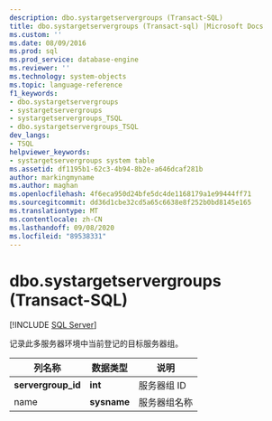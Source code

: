 ```yaml
---
description: dbo.systargetservergroups (Transact-SQL)
title: dbo.systargetservergroups (Transact-sql) |Microsoft Docs
ms.custom: ''
ms.date: 08/09/2016
ms.prod: sql
ms.prod_service: database-engine
ms.reviewer: ''
ms.technology: system-objects
ms.topic: language-reference
f1_keywords:
- dbo.systargetservergroups
- systargetservergroups
- systargetservergroups_TSQL
- dbo.systargetservergroups_TSQL
dev_langs:
- TSQL
helpviewer_keywords:
- systargetservergroups system table
ms.assetid: df1195b1-62c3-4b94-8b2e-a646dcaf281b
author: markingmyname
ms.author: maghan
ms.openlocfilehash: 4f6eca950d24bfe5dc4de1168179a1e99444ff71
ms.sourcegitcommit: dd36d1cbe32cd5a65c6638e8f252b0bd8145e165
ms.translationtype: MT
ms.contentlocale: zh-CN
ms.lasthandoff: 09/08/2020
ms.locfileid: "89538331"
---
```

# <a name="dbosystargetservergroups-transact-sql"></a>dbo.systargetservergroups (Transact-SQL)
[!INCLUDE [SQL Server](../../includes/applies-to-version/sqlserver.md)]

  记录此多服务器环境中当前登记的目标服务器组。  
  
  
|列名称|数据类型|说明|  
|-----------------|---------------|-----------------|  
|**servergroup_id**|**int**|服务器组 ID|  
|name|**sysname**|服务器组名称|  
  
  
